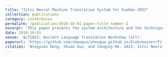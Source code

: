 ```yaml
---
title: "Istic Neural Machine Translation System for EvaHan 2023"
collection: publications
category: conferences
permalink: /publication/2010-10-01-paper-title-number-2
excerpt: 'This paper presents the system architecture and the technique details adopted by Institute of Scientific and Technical Information of China (ISTIC) in the evaluation of First Conference on EvaHan(2023). In this evaluation, ISTIC participated in two tasks of Ancient Chinese Machine Translation: Ancient Chinese to Modern Chinese and Ancient Chinese to English. The paper mainly elaborates the model framework and data processing methods adopted in ISTIC’s system. Finally a comparison and analysis of different machine translation systems are also given.'
date: 2010-10-01
venue: 'ALT2023: Ancient Language Translation Workshop (alt)'
paperurl: 'https://github.com/sheoguo/sheoguo.github.io/blob/master/files/2023.alt.pdf'
citation: 'Ningyuan Deng, Shuao Guo, and Yanqing He. 2023. Istic Neural Machine Translation System for EvaHan 2023. In Proceedings of ALT2023: Ancient Language Translation Workshop, pages 34–42, Macau SAR, China. Asia-Pacific Association for Machine Translation.'
---
```


